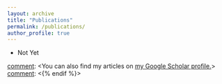 ```yaml
---
layout: archive
title: "Publications"
permalink: /publications/
author_profile: true
---
```

* Not Yet

[comment]: <{% if author.googlescholar %}>
[comment]: <You can also find my articles on <u><a href="{{author.googlescholar}}">my Google Scholar profile</a>.</u>>
[comment]: <{% endif %}>

[comment]: <{% include base_path %}>

[comment]: <{% for post in site.publications reversed %}>
[comment]: <{% include archive-single.html %}>
[comment]: <{% endfor %}>

